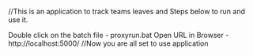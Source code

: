 //This is an application to track teams leaves and Steps below to run and use it.

Double click on the batch file - proxyrun.bat
Open URL in Browser - http://localhost:5000/
//Now you are all set to use application
